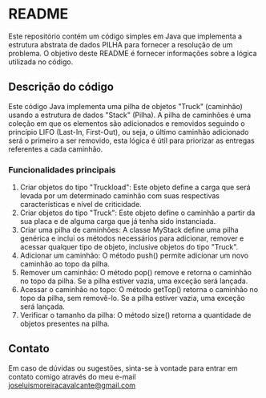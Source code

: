 # README
Este repositório contém um código simples em Java que implementa a estrutura abstrata de dados PILHA para fornecer a resolução de um problema. O objetivo deste README é fornecer informações sobre a lógica utilizada no código.
## Descrição do código
Este código Java implementa uma pilha de objetos "Truck" (caminhão) usando a estrutura de dados "Stack" (Pilha). A pilha de caminhões é uma coleção em que os elementos são adicionados e removidos seguindo o princípio LIFO (Last-In, First-Out), ou seja, o último caminhão adicionado será o primeiro a ser removido, esta lógica é útil para priorizar as entregas referentes a cada caminhão.
### Funcionalidades principais
1. Criar objetos do tipo "Truckload": Este objeto define a carga que será levada por um determinado caminhão com suas respectivas características e nível de criticidade.
2. Criar objetos do tipo "Truck": Este objeto define o caminhão a partir da sua placa e de alguma carga que já tenha sido instanciada.
3. Criar uma pilha de caminhões: A classe MyStack define uma pilha genérica e inclui os métodos necessários para adicionar, remover e acessar qualquer tipo de objeto, inclusive objetos do tipo "Truck".
4. Adicionar um caminhão: O método push() permite adicionar um novo caminhão ao topo da pilha.
5. Remover um caminhão: O método pop() remove e retorna o caminhão no topo da pilha. Se a pilha estiver vazia, uma exceção será lançada.
6. Acessar o caminhão no topo: O método getTop() retorna o caminhão no topo da pilha, sem removê-lo. Se a pilha estiver vazia, uma exceção será lançada.
7. Verificar o tamanho da pilha: O método size() retorna a quantidade de objetos presentes na pilha.
## Contato
Em caso de dúvidas ou sugestões, sinta-se à vontade para entrar em contato comigo através do meu e-mail joseluismoreiracavalcante@gmail.com
